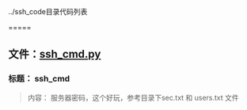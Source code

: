 ../ssh_code目录代码列表
=====

## 文件：[ssh_cmd.py](ssh_cmd.py)### 标题：         ssh_cmd
> 内容：       服务器密码，这个好玩，参考目录下sec.txt 和 users.txt 文件

